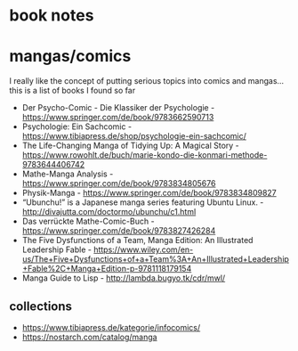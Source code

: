 # book notes

# mangas/comics

I really like the concept of putting serious topics into comics and mangas... this is a list of books I found so far

- Der Psycho-Comic - Die Klassiker der Psychologie - https://www.springer.com/de/book/9783662590713
- Psychologie: Ein Sachcomic - https://www.tibiapress.de/shop/psychologie-ein-sachcomic/
- The Life-Changing Manga of Tidying Up: A Magical Story - https://www.rowohlt.de/buch/marie-kondo-die-konmari-methode-9783644406742
- Mathe-Manga Analysis - https://www.springer.com/de/book/9783834805676
- Physik-Manga - https://www.springer.com/de/book/9783834809827
- “Ubunchu!” is a Japanese manga series featuring Ubuntu Linux. - http://divajutta.com/doctormo/ubunchu/c1.html
- Das verrückte Mathe-Comic-Buch - https://www.springer.com/de/book/9783827426284
- The Five Dysfunctions of a Team, Manga Edition: An Illustrated Leadership Fable - https://www.wiley.com/en-us/The+Five+Dysfunctions+of+a+Team%3A+An+Illustrated+Leadership+Fable%2C+Manga+Edition-p-9781118179154
- Manga Guide to Lisp - http://lambda.bugyo.tk/cdr/mwl/


## collections
- https://www.tibiapress.de/kategorie/infocomics/
- https://nostarch.com/catalog/manga